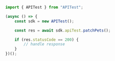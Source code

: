 <!-- Start SDK Example Usage -->


```typescript
import { APITest } from "APITest";

(async () => {
    const sdk = new APITest();

    const res = await sdk.apiTest.patchPets();

    if (res.statusCode == 200) {
        // handle response
    }
})();

```
<!-- End SDK Example Usage -->